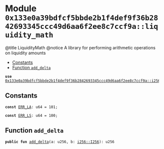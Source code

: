 
<a id="0x133e0a39bdfcf5bbde2b1f4def9f36b2842693345ccc49d6aa6f2ee8c7ccf9a_liquidity_math"></a>

# Module `0x133e0a39bdfcf5bbde2b1f4def9f36b2842693345ccc49d6aa6f2ee8c7ccf9a::liquidity_math`

@title LiquidityMath
@notice A library for performing arithmetic operations on liquidity amounts


-  [Constants](#@Constants_0)
-  [Function `add_delta`](#0x133e0a39bdfcf5bbde2b1f4def9f36b2842693345ccc49d6aa6f2ee8c7ccf9a_liquidity_math_add_delta)


<pre><code><b>use</b> <a href="i256.md#0x133e0a39bdfcf5bbde2b1f4def9f36b2842693345ccc49d6aa6f2ee8c7ccf9a_i256">0x133e0a39bdfcf5bbde2b1f4def9f36b2842693345ccc49d6aa6f2ee8c7ccf9a::i256</a>;
</code></pre>



<a id="@Constants_0"></a>

## Constants


<a id="0x133e0a39bdfcf5bbde2b1f4def9f36b2842693345ccc49d6aa6f2ee8c7ccf9a_liquidity_math_ERR_LA"></a>



<pre><code><b>const</b> <a href="liquidity_math.md#0x133e0a39bdfcf5bbde2b1f4def9f36b2842693345ccc49d6aa6f2ee8c7ccf9a_liquidity_math_ERR_LA">ERR_LA</a>: u64 = 101;
</code></pre>



<a id="0x133e0a39bdfcf5bbde2b1f4def9f36b2842693345ccc49d6aa6f2ee8c7ccf9a_liquidity_math_ERR_LS"></a>



<pre><code><b>const</b> <a href="liquidity_math.md#0x133e0a39bdfcf5bbde2b1f4def9f36b2842693345ccc49d6aa6f2ee8c7ccf9a_liquidity_math_ERR_LS">ERR_LS</a>: u64 = 100;
</code></pre>



<a id="0x133e0a39bdfcf5bbde2b1f4def9f36b2842693345ccc49d6aa6f2ee8c7ccf9a_liquidity_math_add_delta"></a>

## Function `add_delta`



<pre><code><b>public</b> <b>fun</b> <a href="liquidity_math.md#0x133e0a39bdfcf5bbde2b1f4def9f36b2842693345ccc49d6aa6f2ee8c7ccf9a_liquidity_math_add_delta">add_delta</a>(a: u256, b: <a href="i256.md#0x133e0a39bdfcf5bbde2b1f4def9f36b2842693345ccc49d6aa6f2ee8c7ccf9a_i256_I256">i256::I256</a>): u256
</code></pre>

